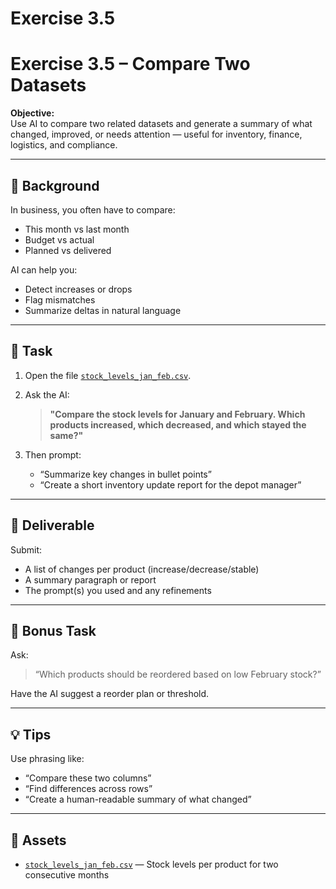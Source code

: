 # Exercise 3.5

# Exercise 3.5 – Compare Two Datasets

**Objective:**  
Use AI to compare two related datasets and generate a summary of what changed, improved, or needs attention — useful for inventory, finance, logistics, and compliance.

---

## 🧠 Background

In business, you often have to compare:
- This month vs last month
- Budget vs actual
- Planned vs delivered

AI can help you:
- Detect increases or drops
- Flag mismatches
- Summarize deltas in natural language

---

## 📝 Task

1. Open the file [`stock_levels_jan_feb.csv`](assets/stock_levels_jan_feb.csv).
2. Ask the AI:

   > **"Compare the stock levels for January and February. Which products increased, which decreased, and which stayed the same?"**

3. Then prompt:
   - “Summarize key changes in bullet points”
   - “Create a short inventory update report for the depot manager”

---

## 🎯 Deliverable

Submit:
- A list of changes per product (increase/decrease/stable)
- A summary paragraph or report
- The prompt(s) you used and any refinements

---

## 🔁 Bonus Task

Ask:
> “Which products should be reordered based on low February stock?”

Have the AI suggest a reorder plan or threshold.

---

## 💡 Tips

Use phrasing like:
- “Compare these two columns”
- “Find differences across rows”
- “Create a human-readable summary of what changed”

---

## 📁 Assets

- [`stock_levels_jan_feb.csv`](assets/stock_levels_jan_feb.csv) — Stock levels per product for two consecutive months
